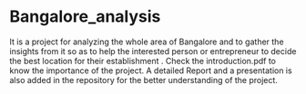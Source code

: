 # Bangalore_analysis
It is a project for analyzing the whole area of Bangalore and to gather the insights from it so as to help the interested person or entrepreneur to decide the best location for their establishment .
Check the introduction.pdf to know the importance of the project.
A detailed Report and a presentation is also added in the repository for the better understanding of the project.
